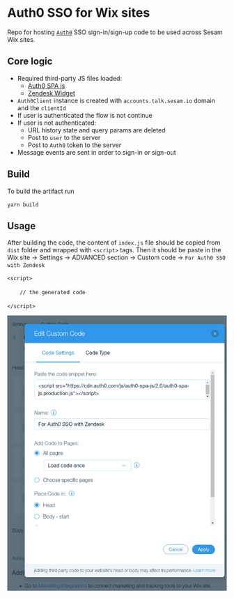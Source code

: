# Auth0 SSO for Wix sites

Repo for hosting [`Auth0`](https://auth0.com) SSO sign-in/sign-up code to be used across Sesam Wix sites.

## Core logic

- Required third-party JS files loaded:
    - [Auth0 SPA js](https://static.zdassets.com/ekr/snippet.js?key=eb7f5552-be33-4b0f-a55d-ce9a8a7aa975)
    - [Zendesk Widget](https://cdn.auth0.com/js/auth0-spa-js/2.0/auth0-spa-js.production.js)
- `Auth0Client` instance is created with `accounts.talk.sesam.io` domain and the `clientId`
- If user is authenticated the flow is not continue
- If user is not authenticated:
    - URL history state and query params are deleted
    - Post to `user` to the server 
    - Post to `Auth0` token to the server
- Message events are sent in order to sign-in or sign-out

## Build

To build the artifact run

```
yarn build
```

## Usage

After building the code, the content of `index.js` file should be copied from `dist` folder and wrapped with `<script>` tags. Then it should be paste in the Wix site -> Settings -> ADVANCED section -> Custom code -> `For Auth0 SSO with Zendesk `

```
<script>

    // the generated code

</script>
```

![Alt text](<src/assets/screenshot1.png>)